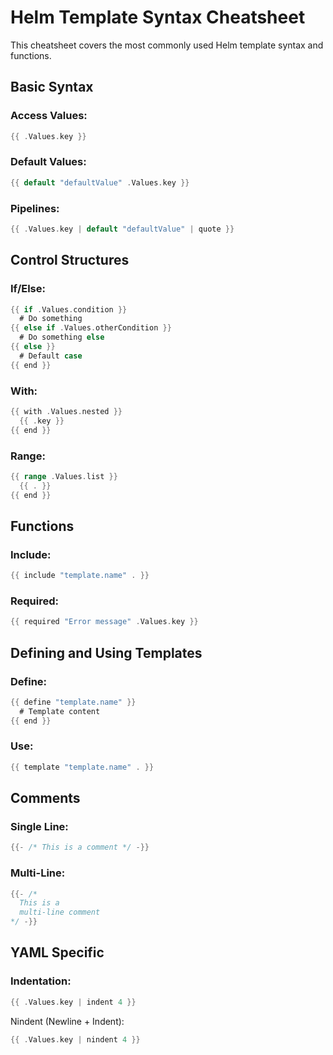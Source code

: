 # Helm Template Syntax Cheatsheet
This cheatsheet covers the most commonly used Helm template syntax and functions.

## Basic Syntax
### Access Values:
```Go
{{ .Values.key }}
```
### Default Values:
```Go
{{ default "defaultValue" .Values.key }}
```
### Pipelines:
```Go
{{ .Values.key | default "defaultValue" | quote }}
```
## Control Structures
### If/Else:
```Go
{{ if .Values.condition }}
  # Do something
{{ else if .Values.otherCondition }}
  # Do something else
{{ else }}
  # Default case
{{ end }}
```
### With:
```Go
{{ with .Values.nested }}
  {{ .key }}
{{ end }}
```
### Range:
```Go
{{ range .Values.list }}
  {{ . }}
{{ end }}
```
## Functions
### Include:
```Go
{{ include "template.name" . }}
```
### Required:
```Go
{{ required "Error message" .Values.key }}
```
## Defining and Using Templates
### Define:
```Go
{{ define "template.name" }}
  # Template content
{{ end }}
```
### Use:
```Go
{{ template "template.name" . }}
```
## Comments
### Single Line:
```Go
{{- /* This is a comment */ -}}
```
### Multi-Line:
```Go
{{- /*
  This is a
  multi-line comment
*/ -}}
```
## YAML Specific
### Indentation:
```Go
{{ .Values.key | indent 4 }}
```
Nindent (Newline + Indent):
```Go
{{ .Values.key | nindent 4 }}
```